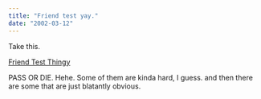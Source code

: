 ```yaml
---
title: "Friend test yay."
date: "2002-03-12"
---
```


Take this.

[Friend Test Thingy](http://lee12.friendtest.com)

PASS OR DIE. Hehe. Some of them are kinda hard, I guess. and then there are some that are just blatantly obvious.
